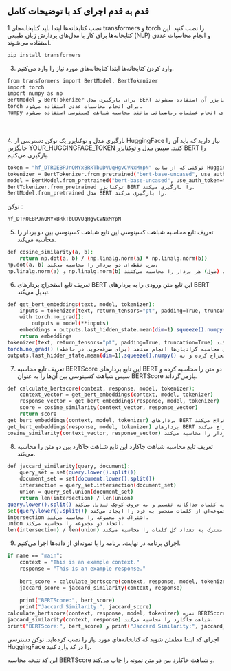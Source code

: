 ## قدم به قدم اجرای کد با توضیحات کامل

1 نصب کتابخانه‌ها
ابتدا باید کتابخانه‌های transformers و torch را نصب کنید. این کتابخانه‌ها برای کار با مدل‌های پردازش زبان طبیعی (NLP) و انجام محاسبات عددی استفاده می‌شوند.

```bash
pip install transformers 
```

3. وارد کردن کتابخانه‌ها
ابتدا کتابخانه‌های مورد نیاز را وارد می‌کنیم.
```bash
from transformers import BertModel, BertTokenizer
import torch
import numpy as np
BertModel و BertTokenizer برای بارگیری مدل BERT و توکنایزر آن استفاده می‌شوند.
torch برای انجام محاسبات عددی استفاده می‌شود.
numpy برای انجام عملیات ریاضیاتی مانند محاسبه شباهت کسینوسی استفاده می‌شود.
```
<br></br>
4. بارگیری مدل و توکنایزر
یک توکن دسترسی از HuggingFace نیاز دارید که باید آن را جایگزین YOUR_HUGGINGFACE_TOKEN کنید. سپس مدل و توکنایزر BERT را بارگیری می‌کنیم.


```bash 
token = "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" توکنی که از سایت HuggingFace گرفتم
tokenizer = BertTokenizer.from_pretrained("bert-base-uncased", use_auth_token=token)
model = BertModel.from_pretrained("bert-base-uncased", use_auth_token=token)
BertTokenizer.from_pretrained توکنایزر BERT را بارگیری می‌کند.
BertModel.from_pretrained مدل BERT را بارگیری می‌کند.
```
  توکن :

  ```bash
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
```

5. تعریف تابع محاسبه شباهت کسینوسی
این تابع شباهت کسینوسی بین دو بردار را محاسبه می‌کند.

```bash 
def cosine_similarity(a, b):
    return np.dot(a, b) / (np.linalg.norm(a) * np.linalg.norm(b))
np.dot(a, b) ضرب نقطه‌ای دو بردار را محاسبه می‌کند.
np.linalg.norm(a) و np.linalg.norm(b) نُرم (طول) هر بردار را محاسبه می‌کنند.
```


6. تعریف تابع استخراج بردارهای BERT
این تابع متن ورودی را به بردارهای BERT تبدیل می‌کند.


```bash 
def get_bert_embeddings(text, model, tokenizer):
    inputs = tokenizer(text, return_tensors="pt", padding=True, truncation=True)
    with torch.no_grad():
        outputs = model(**inputs)
    embeddings = outputs.last_hidden_state.mean(dim=1).squeeze().numpy()
    return embeddings
tokenizer(text, return_tensors="pt", padding=True, truncation=True) متن را توکنیزه کرده و به فرمت قابل استفاده برای مدل تبدیل می‌کند.
torch.no_grad() محاسبات را بدون محاسبه گرادیان‌ها انجام می‌دهد (برای صرفه‌جویی در حافظه).
outputs.last_hidden_state.mean(dim=1).squeeze().numpy() خروجی آخرین لایه مدل را استخراج کرده و به numpy array تبدیل می‌کند.
```

7. تعریف تابع محاسبه BERTScore
این تابع بردارهای BERT دو متن را محاسبه کرده و سپس شباهت کسینوسی بین آن‌ها را به عنوان BERTScore بازمی‌گرداند.


```bash
def calculate_bertscore(context, response, model, tokenizer):
    context_vector = get_bert_embeddings(context, model, tokenizer)
    response_vector = get_bert_embeddings(response, model, tokenizer)
    score = cosine_similarity(context_vector, response_vector)
    return score
get_bert_embeddings(context, model, tokenizer) بردارهای BERT متن زمینه را استخراج می‌کند.
get_bert_embeddings(response, model, tokenizer) بردارهای BERT پاسخ را استخراج می‌کند.
cosine_similarity(context_vector, response_vector) شباهت کسینوسی بین دو بردار را محاسبه می‌کند.
```


8. تعریف تابع محاسبه شباهت جاکارد
این تابع شباهت جاکارد بین دو متن را محاسبه می‌کند.
```bash
def jaccard_similarity(query, document):
    query_set = set(query.lower().split())
    document_set = set(document.lower().split())
    intersection = query_set.intersection(document_set)
    union = query_set.union(document_set)
    return len(intersection) / len(union)
query.lower().split() متن پرسش را به کلمات جداگانه تقسیم و به حروف کوچک تبدیل می‌کند.
set(query.lower().split()) مجموعه‌ای از کلمات منحصر به فرد را ایجاد می‌کند.
intersection اشتراک دو مجموعه را محاسبه می‌کند.
union اتحاد دو مجموعه را محاسبه می‌کند.
len(intersection) / len(union) نسبت تعداد کلمات مشترک به تعداد کل کلمات را محاسبه می‌کند.
```


9. اجرای برنامه
در نهایت، برنامه را با نمونه‌ای از داده‌ها اجرا می‌کنیم.

```bash
if name == "main":
    context = "This is an example context."
    response = "This is an example response."
    
    bert_score = calculate_bertscore(context, response, model, tokenizer)
    jaccard_score = jaccard_similarity(context, response)
    
    print("BERTScore:", bert_score)
    print("Jaccard Similarity:", jaccard_score)
calculate_bertscore(context, response, model, tokenizer) نمره BERTScore را محاسبه می‌کند.
jaccard_similarity(context, response) شباهت جاکارد را محاسبه می‌کند.
print("BERTScore:", bert_score) و print("Jaccard Similarity:", jaccard_score) نتایج را چاپ می‌کنند.
```

اجرای کد
ابتدا مطمئن شوید که کتابخانه‌های مورد نیاز را نصب کرده‌اید.
توکن دسترسی HuggingFace را در کد وارد کنید.




این کد نتیجه محاسبه BERTScore و شباهت جاکارد بین دو متن نمونه را چاپ می‌کند.

